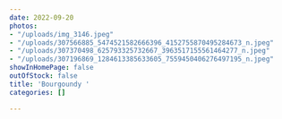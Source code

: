 ```yaml
---
date: 2022-09-20
photos:
- "/uploads/img_3146.jpeg"
- "/uploads/307566885_5474521582666396_4152755870495284673_n.jpeg"
- "/uploads/307370498_625793325732667_3963517155561464277_n.jpeg"
- "/uploads/307196869_1284613385633605_7559450406276497195_n.jpeg"
showInHomePage: false
outOfStock: false
title: 'Bourgoundy '
categories: []

---
```

